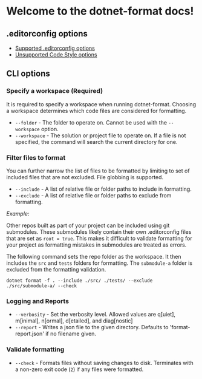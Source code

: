 # Welcome to the dotnet-format docs!

## .editorconfig options
- [Supported .editorconfig options](./Supported-.editorconfig-options.md)
- [Unsupported Code Style options](./Unsupported-Code-Style-options.md)

## CLI options

### Specify a workspace (Required)

It is required to specify a workspace when running dotnet-format. Choosing a workspace determines which code files are considered for formatting.

- `--folder` - The folder to operate on. Cannot be used with the `--workspace` option.
- `--workspace` - The solution or project file to operate on. If a file is not specified, the command will search the current directory for one.

### Filter files to format

You can further narrow the list of files to be formatted by limiting to set of included files that are not excluded. File globbing is supported.

- `--include` - A list of relative file or folder paths to include in formatting.
- `--exclude` - A list of relative file or folder paths to exclude from formatting.

*Example:*

Other repos built as part of your project can be included using git submodules. These submodules likely contain their own .editorconfig files that are set as `root = true`. This makes it difficult to validate formatting for your project as formatting mistakes in submodules are treated as errors.

The following command sets the repo folder as the workspace. It then includes the `src` and `tests` folders for formatting. The `submodule-a` folder is excluded from the formatting validation.

```console
dotnet format -f . --include ./src/ ./tests/ --exclude ./src/submodule-a/ --check
```

### Logging and Reports

- `--verbosity` - Set the verbosity level. Allowed values are q[uiet], m[inimal], n[ormal], d[etailed], and diag[nostic]
- `--report` - Writes a json file to the given directory. Defaults to 'format-report.json' if no filename given.

### Validate formatting

- `--check` - Formats files without saving changes to disk. Terminates with a non-zero exit code (`2`) if any files were formatted.